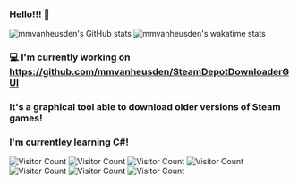 ### Hello!!! 👋
![mmvanheusden's GitHub stats](https://github-readme-stats.vercel.app/api?username=mmvanheusden&show_icons=true&theme=solarized-dark)
![mmvanheusden's wakatime stats](https://github-readme-stats.vercel.app/api/wakatime?username=mmvanheusden&theme=solarized-dark)
### 💻  I'm currently working on https://github.com/mmvanheusden/SteamDepotDownloaderGUI
### It's a graphical tool able to download older versions of Steam games!
### I'm currentley learning C#!
<img alt="Visitor Count" src="https://visitor-badge.glitch.me/badge?page_id=mmvanheusden.mmvanheusden">
<img alt="Visitor Count" src="https://visitor-badge.glitch.me/badge?page_id=mmvanheusden.mmvanheusden">
<img alt="Visitor Count" src="https://visitor-badge.glitch.me/badge?page_id=mmvanheusden.mmvanheusden">
<img alt="Visitor Count" src="https://visitor-badge.glitch.me/badge?page_id=mmvanheusden.mmvanheusden">
<img alt="Visitor Count" src="https://visitor-badge.glitch.me/badge?page_id=mmvanheusden.mmvanheusden">
<img alt="Visitor Count" src="https://visitor-badge.glitch.me/badge?page_id=mmvanheusden.mmvanheusden">
<img alt="Visitor Count" src="https://visitor-badge.glitch.me/badge?page_id=mmvanheusden.mmvanheusden">

